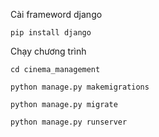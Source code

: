 Cài frameword django

`pip install django`

Chạy chương trình

```
cd cinema_management

python manage.py makemigrations

python manage.py migrate

python manage.py runserver
```
